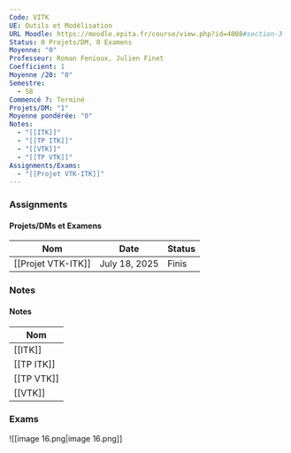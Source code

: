 ```yaml
---
Code: VITK
UE: Outils et Modélisation
URL Moodle: https://moodle.epita.fr/course/view.php?id=4008#section-3
Status: 0 Projets/DM, 0 Examens
Moyenne: "0"
Professeur: Roman Fenioux, Julien Finet
Coefficient: 1
Moyenne /20: "0"
Semestre:
  - S8
Commencé ?: Terminé
Projets/DM: "1"
Moyenne pondérée: "0"
Notes:
  - "[[ITK]]"
  - "[[TP ITK]]"
  - "[[VTK]]"
  - "[[TP VTK]]"
Assignments/Exams:
  - "[[Projet VTK-ITK]]"
---
```

### Assignments
#### Projets/DMs et Examens
|Nom|Date|Status|
|---|---|---|
|[[Projet VTK-ITK]]|July 18, 2025|Finis|
  
  
  
### Notes
#### Notes
|Nom|
|---|
|[[ITK]]|
|[[TP ITK]]|
|[[TP VTK]]|
|[[VTK]]|
  
  
  
### Exams
![[image 16.png|image 16.png]]